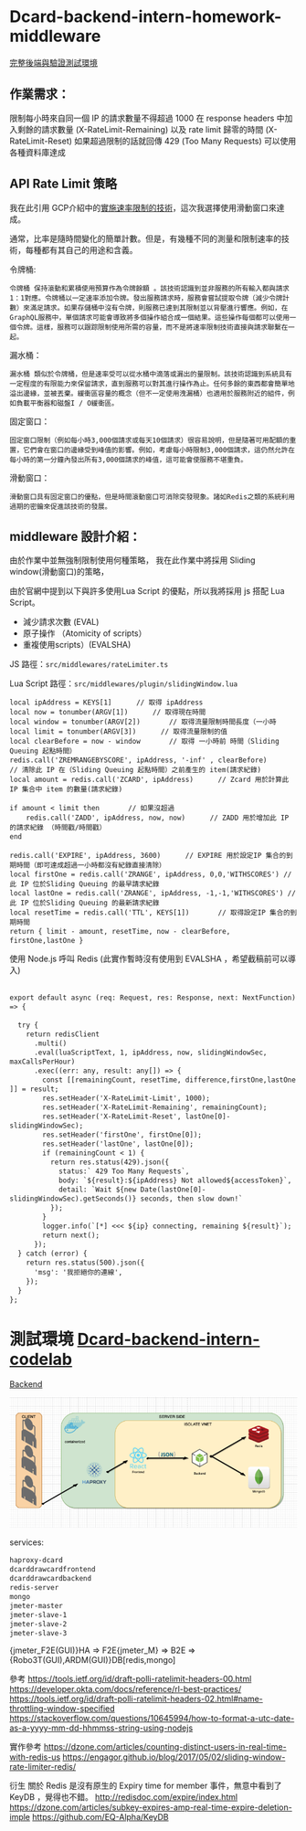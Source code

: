 # Dcard-backend-intern-homework-middleware
[完整後端與驗證測試環境](https://github.com/sddivid/Dcard-backend-intern-codelab)
## 作業需求：

限制每小時來自同一個 IP 的請求數量不得超過 1000
在 response headers 中加入剩餘的請求數量 (X-RateLimit-Remaining) 以及 rate limit 歸零的時間 (X-RateLimit-Reset)
如果超過限制的話就回傳 429 (Too Many Requests)
可以使用各種資料庫達成

## API Rate Limit 策略

我在此引用 GCP介紹中的[實施速率限制的技術](https://cloud.google.com/solutions/rate-limiting-strategies-techniques#techniques-enforcing-rate-limits
)，這次我選擇使用滑動窗口來達成。

通常，比率是隨時間變化的簡單計數。但是，有幾種不同的測量和限制速率的技術，每種都有其自己的用途和含義。

令牌桶:
``` 
令牌桶 保持滾動和累積使用預算作為令牌餘額 。該技術認識到並非服務的所有輸入都與請求1：1對應。令牌桶以一定速率添加令牌。發出服務請求時，服務會嘗試提取令牌（減少令牌計數）來滿足請求。如果存儲桶中沒有令牌，則服務已達到其限制並以背壓進行響應。例如，在GraphQL服務中，單個請求可能會導致將多個操作組合成一個結果。這些操作每個都可以使用一個令牌。這樣，服務可以跟踪限制使用所需的容量，而不是將速率限制技術直接與請求聯繫在一起。
```
漏水桶： 
```
漏水桶 類似於令牌桶，但是速率受可以從水桶中滴落或漏出的量限制。該技術認識到系統具有一定程度的有限能力來保留請求，直到服務可以對其進行操作為止。任何多餘的東西都會簡單地溢出邊緣，並被丟棄。緩衝區容量的概念（但不一定使用洩漏桶）也適用於服務附近的組件，例如負載平衡器和磁盤I / O緩衝區。
```
固定窗口：
```
固定窗口限制（例如每小時3,000個請求或每天10個請求）很容易說明，但是隨著可用配額的重置，它們會在窗口的邊緣受到峰值的影響。例如，考慮每小時限制3,000個請求，這仍然允許在每小時的第一分鐘內發出所有3,000個請求的峰值，這可能會使服務不堪重負。
```
滑動窗口：
```
滑動窗口具有固定窗口的優點，但是時間滾動窗口可消除突發現象。諸如Redis之類的系統利用過期的密鑰來促進該技術的發展。
```



## middleware 設計介紹：

由於作業中並無強制限制使用何種策略，
我在此作業中將採用 Sliding window(滑動窗口)的策略，

由於官網中提到以下與許多使用Lua Script 的優點，所以我將採用 js 搭配 Lua Script。
- 減少請求次數 (EVAL)
- 原子操作 （Atomicity of scripts）
- 重複使用scripts）(EVALSHA)

JS 路徑：`src/middlewares/rateLimiter.ts`

Lua Script 路徑：`src/middlewares/plugin/slidingWindow.lua`

```
local ipAddress = KEYS[1]      // 取得 ipAddress
local now = tonumber(ARGV[1])      // 取得現在時間
local window = tonumber(ARGV[2])       // 取得流量限制時間長度（一小時
local limit = tonumber(ARGV[3])      // 取得流量限制的值
local clearBefore = now - window       // 取得 一小時前 時間（Sliding Queuing 起點時間）
redis.call('ZREMRANGEBYSCORE', ipAddress, '-inf' , clearBefore)      // 清除此 IP 在（Sliding Queuing 起點時間）之前產生的 item(請求紀錄)
local amount = redis.call('ZCARD', ipAddress)      // Zcard 用於計算此 IP 集合中 item 的數量(請求紀錄)

if amount < limit then       // 如果沒超過
    redis.call('ZADD', ipAddress, now, now)      // ZADD 用於增加此 IP 的請求紀錄 （時間戳/時間戳）
end

redis.call('EXPIRE', ipAddress, 3600)      // EXPIRE 用於設定IP 集合的到期時間（即可達成超過一小時都沒有紀錄直接清除）
local firstOne = redis.call('ZRANGE', ipAddress, 0,0,'WITHSCORES') //此 IP 位於Sliding Queuing 的最早請求紀錄
local lastOne = redis.call('ZRANGE', ipAddress, -1,-1,'WITHSCORES') //此 IP 位於Sliding Queuing 的最新請求紀錄
local resetTime = redis.call('TTL', KEYS[1])       // 取得設定IP 集合的到期時間
return { limit - amount, resetTime, now - clearBefore, firstOne,lastOne }
```

使用 Node.js 呼叫 Redis (此實作暫時沒有使用到 EVALSHA ，希望截稿前可以導入)

```

export default async (req: Request, res: Response, next: NextFunction) => {
  
  try {
    return redisClient
      .multi()
      .eval(luaScriptText, 1, ipAddress, now, slidingWindowSec, maxCallsPerHour)
      .exec((err: any, result: any[]) => {
        const [[remainingCount, resetTime, difference,firstOne,lastOne ]] = result;
        res.setHeader('X-RateLimit-Limit', 1000);
        res.setHeader('X-RateLimit-Remaining', remainingCount);
        res.setHeader('X-RateLimit-Reset', lastOne[0]-slidingWindowSec);
        res.setHeader('firstOne', firstOne[0]); 
        res.setHeader('lastOne', lastOne[0]);
        if (remainingCount < 1) {
          return res.status(429).json({
            status:` 429 Too Many Requests`,
            body: `${result}:${ipAddress} Not allowed${accessToken}`,
            detail: `Wait ${new Date(lastOne[0]-slidingWindowSec).getSeconds()} seconds, then slow down!`
          });
        }
        logger.info(`[*] <<< ${ip} connecting, remaining ${result}`);
        return next();
      });
  } catch (error) {
    return res.status(500).json({
      'msg': '我拒絕你的連線',
    });
  }
};
```

# 測試環境 [Dcard-backend-intern-codelab](https://github.com/sddivid/Dcard-backend-intern-codelab)
 [Backend](https://github.com/CS6/D4-homework-Backend)

![services](https://github.com/sddivid/Dcard-backend-intern-RateLimit/blob/ff15f07112656e555ad041e8cdcc8ea3831aa281/%E6%88%AA%E5%9C%96%202021-04-05%20%E4%B8%8B%E5%8D%8811.09.03.png)

services:

    haproxy-dcard
    dcarddrawcardfrontend
    dcarddrawcardbackend
    redis-server
    mongo
    jmeter-master
    jmeter-slave-1
    jmeter-slave-2
    jmeter-slave-3


{jmeter_F2E(GUI)}HA => F2E{jmeter_M} => B2E => {Robo3T(GUI),ARDM(GUI)}DB[redis,mongo]



參考
https://tools.ietf.org/id/draft-polli-ratelimit-headers-00.html
https://developer.okta.com/docs/reference/rl-best-practices/
https://tools.ietf.org/id/draft-polli-ratelimit-headers-02.html#name-throttling-window-specified
https://stackoverflow.com/questions/10645994/how-to-format-a-utc-date-as-a-yyyy-mm-dd-hhmmss-string-using-nodejs




實作參考
https://dzone.com/articles/counting-distinct-users-in-real-time-with-redis-us
https://engagor.github.io/blog/2017/05/02/sliding-window-rate-limiter-redis/


衍生 關於 Redis 是沒有原生的 Expiry time for member 事件，無意中看到了 KeyDB ，覺得也不錯。
http://redisdoc.com/expire/index.html
https://dzone.com/articles/subkey-expires-amp-real-time-expire-deletion-imple
https://github.com/EQ-Alpha/KeyDB
